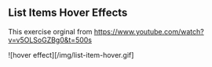 ## List Items Hover Effects

This exercise orginal from https://www.youtube.com/watch?v=v5OLSoGZBg0&t=500s


![hover effect][/img/list-item-hover.gif]